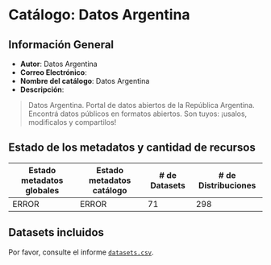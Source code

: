 
# Catálogo: Datos Argentina

## Información General

- **Autor**: Datos Argentina
- **Correo Electrónico**: 
- **Nombre del catálogo**: Datos Argentina
- **Descripción**:

> Datos Argentina. Portal de datos abiertos de la República Argentina. Encontrá datos públicos en formatos abiertos. Son tuyos: ¡usalos, modificalos y compartilos!

## Estado de los metadatos y cantidad de recursos

Estado metadatos globales | Estado metadatos catálogo | # de Datasets | # de Distribuciones
--------------------------|---------------------------|---------------|--------------------
ERROR | ERROR | 71 | 298

## Datasets incluidos

Por favor, consulte el informe [`datasets.csv`](datasets.csv).
